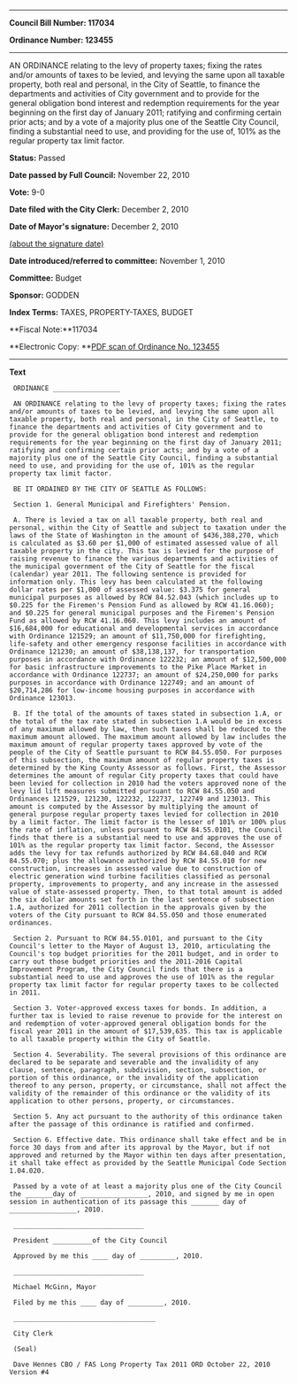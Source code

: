 

********

**Council Bill Number: 117034**
   
**Ordinance Number: 123455**
********

 AN ORDINANCE relating to the levy of property taxes; fixing the rates and/or amounts of taxes to be levied, and levying the same upon all taxable property, both real and personal, in the City of Seattle, to finance the departments and activities of City government and to provide for the general obligation bond interest and redemption requirements for the year beginning on the first day of January 2011; ratifying and confirming certain prior acts; and by a vote of a majority plus one of the Seattle City Council, finding a substantial need to use, and providing for the use of, 101% as the regular property tax limit factor.

**Status:** Passed
   
**Date passed by Full Council:** November 22, 2010
   
**Vote:** 9-0
   
**Date filed with the City Clerk:** December 2, 2010
   
**Date of Mayor's signature:** December 2, 2010
   
[(about the signature date)](/~public/approvaldate.htm)
   
   
   
**Date introduced/referred to committee:** November 1, 2010
   
**Committee:** Budget
   
**Sponsor:** GODDEN
   
   
**Index Terms:** TAXES, PROPERTY-TAXES, BUDGET

**Fiscal Note:**117034

**Electronic Copy: **[PDF scan of Ordinance No. 123455](/~archives/Ordinances/Ord_123455.pdf)

********

**Text**
   
```
 ORDINANCE _________________

 AN ORDINANCE relating to the levy of property taxes; fixing the rates and/or amounts of taxes to be levied, and levying the same upon all taxable property, both real and personal, in the City of Seattle, to finance the departments and activities of City government and to provide for the general obligation bond interest and redemption requirements for the year beginning on the first day of January 2011; ratifying and confirming certain prior acts; and by a vote of a majority plus one of the Seattle City Council, finding a substantial need to use, and providing for the use of, 101% as the regular property tax limit factor.

 BE IT ORDAINED BY THE CITY OF SEATTLE AS FOLLOWS:

 Section 1. General Municipal and Firefighters' Pension.

 A. There is levied a tax on all taxable property, both real and personal, within the City of Seattle and subject to taxation under the laws of the State of Washington in the amount of $436,388,270, which is calculated as $3.60 per $1,000 of estimated assessed value of all taxable property in the city. This tax is levied for the purpose of raising revenue to finance the various departments and activities of the municipal government of the City of Seattle for the fiscal (calendar) year 2011. The following sentence is provided for information only. This levy has been calculated at the following dollar rates per $1,000 of assessed value: $3.375 for general municipal purposes as allowed by RCW 84.52.043 (which includes up to $0.225 for the Firemen's Pension Fund as allowed by RCW 41.16.060); and $0.225 for general municipal purposes and the Firemen's Pension Fund as allowed by RCW 41.16.060. This levy includes an amount of $16,684,000 for educational and developmental services in accordance with Ordinance 121529; an amount of $11,750,000 for firefighting, life-safety and other emergency response facilities in accordance with Ordinance 121230; an amount of $38,138,137, for transportation purposes in accordance with Ordinance 122232; an amount of $12,500,000 for basic infrastructure improvements to the Pike Place Market in accordance with Ordinance 122737; an amount of $24,250,000 for parks purposes in accordance with Ordinance 122749; and an amount of $20,714,286 for low-income housing purposes in accordance with Ordinance 123013.

 B. If the total of the amounts of taxes stated in subsection 1.A, or the total of the tax rate stated in subsection 1.A would be in excess of any maximum allowed by law, then such taxes shall be reduced to the maximum amount allowed. The maximum amount allowed by law includes the maximum amount of regular property taxes approved by vote of the people of the City of Seattle pursuant to RCW 84.55.050. For purposes of this subsection, the maximum amount of regular property taxes is determined by the King County Assessor as follows. First, the Assessor determines the amount of regular City property taxes that could have been levied for collection in 2010 had the voters approved none of the levy lid lift measures submitted pursuant to RCW 84.55.050 and Ordinances 121529, 121230, 122232, 122737, 122749 and 123013. This amount is computed by the Assessor by multiplying the amount of general purpose regular property taxes levied for collection in 2010 by a limit factor. The limit factor is the lesser of 101% or 100% plus the rate of inflation, unless pursuant to RCW 84.55.0101, the Council finds that there is a substantial need to use and approves the use of 101% as the regular property tax limit factor. Second, the Assessor adds the levy for tax refunds authorized by RCW 84.68.040 and RCW 84.55.070; plus the allowance authorized by RCW 84.55.010 for new construction, increases in assessed value due to construction of electric generation wind turbine facilities classified as personal property, improvements to property, and any increase in the assessed value of state-assessed property. Then, to that total amount is added the six dollar amounts set forth in the last sentence of subsection 1.A, authorized for 2011 collection in the approvals given by the voters of the City pursuant to RCW 84.55.050 and those enumerated ordinances.

 Section 2. Pursuant to RCW 84.55.0101, and pursuant to the City Council's letter to the Mayor of August 13, 2010, articulating the Council's top budget priorities for the 2011 budget, and in order to carry out those budget priorities and the 2011-2016 Capital Improvement Program, the City Council finds that there is a substantial need to use and approves the use of 101% as the regular property tax limit factor for regular property taxes to be collected in 2011.

 Section 3. Voter-approved excess taxes for bonds. In addition, a further tax is levied to raise revenue to provide for the interest on and redemption of voter-approved general obligation bonds for the fiscal year 2011 in the amount of $17,539,635. This tax is applicable to all taxable property within the City of Seattle.

 Section 4. Severability. The several provisions of this ordinance are declared to be separate and severable and the invalidity of any clause, sentence, paragraph, subdivision, section, subsection, or portion of this ordinance, or the invalidity of the application thereof to any person, property, or circumstance, shall not affect the validity of the remainder of this ordinance or the validity of its application to other persons, property, or circumstances.

 Section 5. Any act pursuant to the authority of this ordinance taken after the passage of this ordinance is ratified and confirmed.

 Section 6. Effective date. This ordinance shall take effect and be in force 30 days from and after its approval by the Mayor, but if not approved and returned by the Mayor within ten days after presentation, it shall take effect as provided by the Seattle Municipal Code Section 1.04.020.

 Passed by a vote of at least a majority plus one of the City Council the _______day of _________________, 2010, and signed by me in open session in authentication of its passage this _______ day of _________________, 2010.

 _________________________________

 President __________of the City Council

 Approved by me this ____ day of _________, 2010.

 _________________________________

 Michael McGinn, Mayor

 Filed by me this ____ day of _________, 2010.

 ____________________________________

 City Clerk

 (Seal)

 Dave Hennes CBO / FAS Long Property Tax 2011 ORD October 22, 2010 Version #4

```
